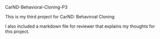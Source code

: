 CarND-Behavioral-Cloning-P3

This is my third project for CarND: Behaviroal Cloning

I also included a markdown file for reviewer that explains my thoughts for this project.
